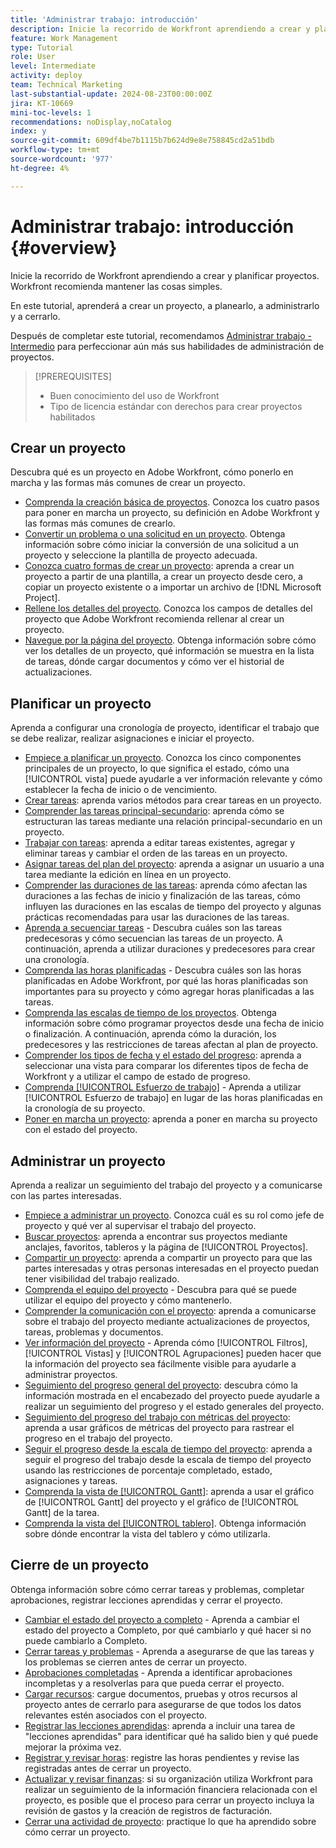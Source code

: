```yaml
---
title: 'Administrar trabajo: introducción'
description: Inicie la recorrido de Workfront aprendiendo a crear y planificar proyectos. Workfront recomienda mantener las cosas simples.
feature: Work Management
type: Tutorial
role: User
level: Intermediate
activity: deploy
team: Technical Marketing
last-substantial-update: 2024-08-23T00:00:00Z
jira: KT-10669
mini-toc-levels: 1
recommendations: noDisplay,noCatalog
index: y
source-git-commit: 609df4be7b1115b7b624d9e8e758845cd2a51bdb
workflow-type: tm+mt
source-wordcount: '977'
ht-degree: 4%

---
```



# Administrar trabajo: introducción {#overview}

Inicie la recorrido de Workfront aprendiendo a crear y planificar proyectos. Workfront recomienda mantener las cosas simples.

En este tutorial, aprenderá a crear un proyecto, a planearlo, a administrarlo y a cerrarlo.

Después de completar este tutorial, recomendamos [Administrar trabajo - Intermedio](https://experienceleague.adobe.com/docs/workfront-learn/manage-work-intermediate/overview.html) para perfeccionar aún más sus habilidades de administración de proyectos.

>[!PREREQUISITES]
>
>* Buen conocimiento del uso de Workfront
>* Tipo de licencia estándar con derechos para crear proyectos habilitados

## Crear un proyecto

Descubra qué es un proyecto en Adobe Workfront, cómo ponerlo en marcha y las formas más comunes de crear un proyecto.

* [Comprenda la creación básica de proyectos](understand-basic-project-creation.md). Conozca los cuatro pasos para poner en marcha un proyecto, su definición en Adobe Workfront y las formas más comunes de crearlo.
* [Convertir un problema o una solicitud en un proyecto](create-a-project-from-a-request.md). Obtenga información sobre cómo iniciar la conversión de una solicitud a un proyecto y seleccione la plantilla de proyecto adecuada.
* [Conozca cuatro formas de crear un proyecto](understand-other-ways-to-create-projects.md): aprenda a crear un proyecto a partir de una plantilla, a crear un proyecto desde cero, a copiar un proyecto existente o a importar un archivo de [!DNL Microsoft Project].
* [Rellene los detalles del proyecto](fill-in-the-project-details.md). Conozca los campos de detalles del proyecto que Adobe Workfront recomienda rellenar al crear un proyecto.
* [Navegue por la página del proyecto](navigate-the-project-page.md). Obtenga información sobre cómo ver los detalles de un proyecto, qué información se muestra en la lista de tareas, dónde cargar documentos y cómo ver el historial de actualizaciones.

## Planificar un proyecto

Aprenda a configurar una cronología de proyecto, identificar el trabajo que se debe realizar, realizar asignaciones e iniciar el proyecto.

* [Empiece a planificar un proyecto](getting-started-plan-a-project.md). Conozca los cinco componentes principales de un proyecto, lo que significa el estado, cómo una [!UICONTROL vista] puede ayudarle a ver información relevante y cómo establecer la fecha de inicio o de vencimiento.
* [Crear tareas](how-to-create-tasks.md): aprenda varios métodos para crear tareas en un proyecto.
* [Comprender las tareas principal-secundario](understand-parent-child-tasks.md): aprenda cómo se estructuran las tareas mediante una relación principal-secundario en un proyecto.
* [Trabajar con tareas](work-with-tasks.md): aprenda a editar tareas existentes, agregar y eliminar tareas y cambiar el orden de las tareas en un proyecto.
* [Asignar tareas del plan del proyecto](assign-tasks-from-the-project-plan.md): aprenda a asignar un usuario a una tarea mediante la edición en línea en un proyecto.
* [Comprender las duraciones de las tareas](understand-task-durations.md): aprenda cómo afectan las duraciones a las fechas de inicio y finalización de las tareas, cómo influyen las duraciones en las escalas de tiempo del proyecto y algunas prácticas recomendadas para usar las duraciones de las tareas.
* [Aprenda a secuenciar tareas](learn-to-sequence-tasks.md) - Descubra cuáles son las tareas predecesoras y cómo secuencian las tareas de un proyecto. A continuación, aprenda a utilizar duraciones y predecesores para crear una cronología.
* [Comprenda las horas planificadas](understand-planned-hours.md) - Descubra cuáles son las horas planificadas en Adobe Workfront, por qué las horas planificadas son importantes para su proyecto y cómo agregar horas planificadas a las tareas.
* [Comprenda las escalas de tiempo de los proyectos](understand-project-timelines.md). Obtenga información sobre cómo programar proyectos desde una fecha de inicio o finalización. A continuación, aprenda cómo la duración, los predecesores y las restricciones de tareas afectan al plan de proyecto.
* [Comprender los tipos de fecha y el estado del progreso](understand-task-dates-and-progress-status.md): aprenda a seleccionar una vista para comparar los diferentes tipos de fecha de Workfront y a utilizar el campo de estado de progreso.
* [Comprenda [!UICONTROL Esfuerzo de trabajo]](understand-work-effort.md) - Aprenda a utilizar [!UICONTROL Esfuerzo de trabajo] en lugar de las horas planificadas en la cronología de su proyecto.
* [Poner en marcha un proyecto](take-a-project-live.md): aprenda a poner en marcha su proyecto con el estado del proyecto.

## Administrar un proyecto

Aprenda a realizar un seguimiento del trabajo del proyecto y a comunicarse con las partes interesadas.

* [Empiece a administrar un proyecto](getting-started-manage-a-project.md). Conozca cuál es su rol como jefe de proyecto y qué ver al supervisar el trabajo del proyecto.
* [Buscar proyectos](find-projects.md): aprenda a encontrar sus proyectos mediante anclajes, favoritos, tableros y la página de [!UICONTROL Proyectos].
* [Compartir un proyecto](share-a-project.md): aprenda a compartir un proyecto para que las partes interesadas y otras personas interesadas en el proyecto puedan tener visibilidad del trabajo realizado.
* [Comprenda el equipo del proyecto](understand-the-project-team.md) - Descubra para qué se puede utilizar el equipo del proyecto y cómo mantenerlo.
* [Comprender la comunicación con el proyecto](understand-project-communication.md): aprenda a comunicarse sobre el trabajo del proyecto mediante actualizaciones de proyectos, tareas, problemas y documentos.
* [Ver información del proyecto](view-project-information.md) - Aprenda cómo [!UICONTROL Filtros], [!UICONTROL Vistas] y [!UICONTROL Agrupaciones] pueden hacer que la información del proyecto sea fácilmente visible para ayudarle a administrar proyectos.
* [Seguimiento del progreso general del proyecto](track-overall-project-progress.md): descubra cómo la información mostrada en el encabezado del proyecto puede ayudarle a realizar un seguimiento del progreso y el estado generales del proyecto.
* [Seguimiento del progreso del trabajo con métricas del proyecto](track-work-progress-with-project-metrics.md): aprenda a usar gráficos de métricas del proyecto para rastrear el progreso en el trabajo del proyecto.
* [Seguir el progreso desde la escala de tiempo del proyecto](track-work-progress-from-the-project-timeline.md): aprenda a seguir el progreso del trabajo desde la escala de tiempo del proyecto usando las restricciones de porcentaje completado, estado, asignaciones y tareas.
* [Comprenda la vista de [!UICONTROL Gantt]](understand-the-gantt-view.md): aprenda a usar el gráfico de [!UICONTROL Gantt] del proyecto y el gráfico de [!UICONTROL Gantt] de la tarea.
* [Comprenda la vista del [!UICONTROL tablero]](understand-the-board-view.md). Obtenga información sobre dónde encontrar la vista del tablero y cómo utilizarla.

## Cierre de un proyecto

Obtenga información sobre cómo cerrar tareas y problemas, completar aprobaciones, registrar lecciones aprendidas y cerrar el proyecto.

* [Cambiar el estado del proyecto a completo](change-the-project-status.md) - Aprenda a cambiar el estado del proyecto a Completo, por qué cambiarlo y qué hacer si no puede cambiarlo a Completo.
* [Cerrar tareas y problemas](close-tasks-and-issues.md) - Aprenda a asegurarse de que las tareas y los problemas se cierren antes de cerrar un proyecto.
* [Aprobaciones completadas](complete-approvals.md) - Aprenda a identificar aprobaciones incompletas y a resolverlas para que pueda cerrar el proyecto.
* [Cargar recursos](upload-assets.md): cargue documentos, pruebas y otros recursos al proyecto antes de cerrarlo para asegurarse de que todos los datos relevantes estén asociados con el proyecto.
* [Registrar las lecciones aprendidas](lessons-learned-from-closing-a-project.md): aprenda a incluir una tarea de &quot;lecciones aprendidas&quot; para identificar qué ha salido bien y qué puede mejorar la próxima vez.
* [Registrar y revisar horas](log-and-review-hours.md): registre las horas pendientes y revise las registradas antes de cerrar un proyecto.
* [Actualizar y revisar finanzas](update-and-review-finances.md): si su organización utiliza Workfront para realizar un seguimiento de la información financiera relacionada con el proyecto, es posible que el proceso para cerrar un proyecto incluya la revisión de gastos y la creación de registros de facturación.
* [Cerrar una actividad de proyecto](close-a-project-activity.md): practique lo que ha aprendido sobre cómo cerrar un proyecto.
